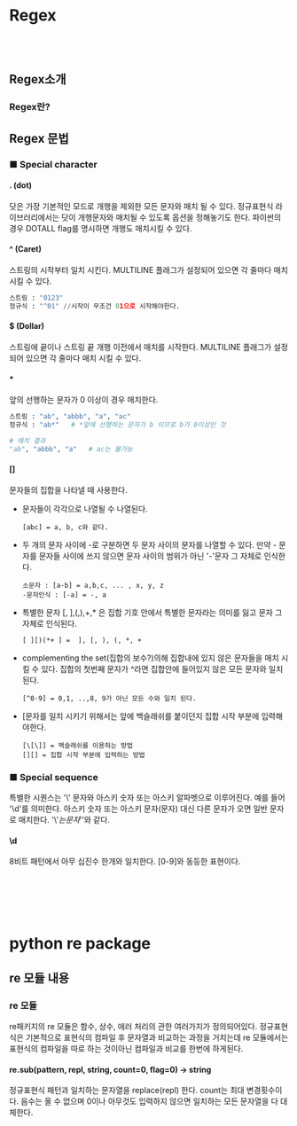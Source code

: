 # Regex
<br></br>

## Regex소개
### Regex란?

## Regex 문법

### ■ Special character
#### . (dot)
닷은 가장 기본적인 모드로 개행을 제외한 모든 문자와 매치 될 수 있다. 정규표현식 라이브러리에서는 닷이 개행문자와 매치될 수 있도록 옵션을 정해놓기도 한다. 파이썬의 경우 DOTALL flag를 명시하면 개행도 매치시킬 수 있다.

#### ^ (Caret)
스트링의 시작부터 일치 시킨다. MULTILINE 플래그가 설정되어 있으면 각 줄마다 매치 시킬 수 있다. 
``` python
스트링 : "0123"
정규식 : "^01" //시작이 무조건 01으로 시작해야한다.
```

#### $ (Dollar)
스트링에 끝이나 스트링 끝 개행 이전에서 매치를 시작한다. MULTILINE 플래그가 설정되어 있으면 각 줄마다 매치 시킬 수 있다. 

#### * 
앞의 선행하는 문자가 0 이상이 경우 매치한다. 
``` python
스트링 : "ab", "abbb", "a", "ac"
정규식 : "ab*"   # *앞에 선행하는 문자가 b 이므로 b가 0이상인 것

# 매치 결과
"ab", "abbb", "a"   # ac는 불가능
```
#### \[]
문자들의 집합을 나타낼 때 사용한다. 
* 문자들이 각각으로 나열될 수 나열된다.
  ```
  [abc] = a, b, c와 같다.
  ```
* 두 개의 문자 사이에 -로 구분하면 두 문자 사이의 문자를 나열할 수 있다. 만약 - 문자를 문자들 사이에 쓰지 않으면 문자 사이의 범위가 아닌 '-'문자 그 자체로 인식한다.
  ```
  소문자 : [a-b] = a,b,c, ... , x, y, z
  -문자인식 : [-a] = -, a
  ```
* 특별한 문자 \[, ],(,),+,* 은 집합 기호 안에서 특별한 문자라는 의미를 잃고 문자 그 자체로 인식된다.
  ```
  [ ][)(*+ ] =  ], [, ), (, *, +
  ```
* complementing the set(집합의 보수?)의해 집합내에 있지 않은 문자들을 매치 시킬 수 있다. 집합의 첫번째 문자가 ^라면 집합안에 들어있지 않은 모든 문자와 일치된다.
  ```
  [^0-9] = 0,1, ..,8, 9가 아닌 모든 수와 일치 된다.
  ```
* \[문자를 일치 시키기 위해서는 앞에 백슬래쉬를 붙이던지 집합 시작 부분에 입력해야한다.
  ```
  [\[\]] = 백슬래쉬를 이용하는 방법
  [][] = 집합 시작 부분에 입력하는 방법

### ■ Special sequence
특별한 시퀀스는 '\\' 문자와 아스키 숫자 또는 아스키 알파벳으로 이루어진다. 예를 들어 '\d'를 의미한다. 아스키 숫자 또는 아스키 문자(문자) 대신 다른 문자가 오면 일반 문자로 매치한다. '\\$' 는 문자 '$'와 같다.

#### \d
8비트 패턴에서 아무 십진수 한개와 일치한다. \[0-9]와 동등한 표현이다.


<br></br>
<br></br>
# python re package

## re 모듈 내용
### re 모듈
re패키지의 re 모듈은 함수, 상수, 에러 처리의 관한 여러가지가 정의되어있다. 정규표현식은 기본적으로 표현식의 컴파일 후 문자열과 비교하는 과정을 거치는데 re 모듈에서는 표현식의 컴파일을 따로 하는 것이아닌 컴파일과 비교를 한번에 하게된다.

#### re.sub(pattern, repl, string, count=0, flag=0) -> string
정규표현식 패턴과 일치하는 문자열을 replace(repl) 한다. count는 최대 변경횟수이다. 음수는 올 수 없으며 0이나 아무것도 입력하지 않으면 일치하는 모든 문자열을 다 대체한다.
